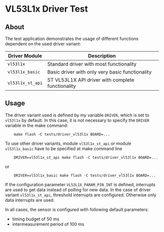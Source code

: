 # VL53L1x Driver Test

## About

The test application demonstrates the usage of different functions
dependent on the used driver variant:

| Driver Module    | Description                                       |
|------------------|---------------------------------------------------|
| `vl53l1x`        | Standard driver with most functionality           |
| `vl53l1x_basic`  | Basic driver with only very basic functionality   |
| `vl53l1x_st_api` | ST VL53L1X API driver with complete functionality |

## Usage

The driver variant used is defined by my variable `DRIVER`, which is set to
`vl53l1x` by default. In this case, it is not necessary to specify the `DRIVER`
variable in the make command:
```
    make flash -C tests/driver_vl53l1x BOARD=...
```
To use other driver variants, module `vl53l1x_st_api` or module `vl53l1x_basic`
have to be specified at make command line
```
    DRIVER=vl53l1x_st_api make flash -C tests/driver_vl53l1x BOARD=...
```
or
```
    DRIVER=vl53l1x_basic make flash -C tests/driver_vl53l1x BOARD=...
```
If the configuration parameter `VL53L1X_PARAM_PIN_INT` is defined, interrupts
are used to get data instead of polling for new data. In the case of driver
variant `vl53l1x_st_api`, threshold interrupts are configured. Otherwise
only data interrupts are used.

In all cases, the sensor is configured with following default parameters:

- timing budget of 50 ms
- intermeasurement period of 100 ms